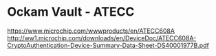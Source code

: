 # Ockam Vault - ATECC

https://www.microchip.com/wwwproducts/en/ATECC608A
http://ww1.microchip.com/downloads/en/DeviceDoc/ATECC608A-CryptoAuthentication-Device-Summary-Data-Sheet-DS40001977B.pdf
